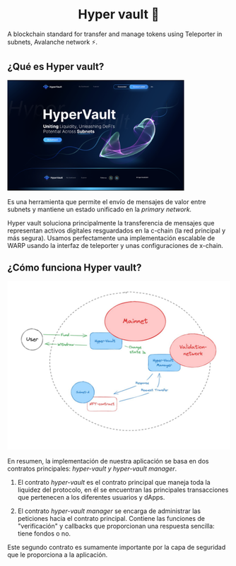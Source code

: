 <h1 align="center">Hyper vault 💸</h1>
<div><p>A blockchain standard for transfer and manage tokens using Teleporter in subnets, Avalanche network ⚡️.</p></div>
<div>
<h2>¿Qué es Hyper vault?</h2>
<img src="/public/portada.png" width="400" />
<p>Es una herramienta que permite el envío de mensajes de valor entre subnets y mantiene un estado unificado en la <i>primary network.</i></p>
<p>Hyper vault soluciona principalmente la transferencia de mensajes que representan activos digitales resguardados en la c-chain (la red principal y más segura). Usamos perfectamente una implementación escalable de WARP usando la interfaz de teleporter y unas configuraciones de x-chain.</p>
<h2>¿Cómo funciona Hyper vault?</h2>
<img src="/public/workflow.jpg" />
<p>En resumen, la implementación de nuestra aplicación se basa en dos contratos principales: <i>hyper-vault y hyper-vault manager</i>.

1. El contrato <i>hyper-vault</i> es el contrato principal que maneja toda la liquidez del protocolo, en él se encuentran las principales transacciones que pertenecen a los diferentes usuarios y dApps.

2. El contrato <i>hyper-vault manager</i> se encarga de administrar las peticiones hacia el contrato principal. Contiene las funciones de "verificación" y callbacks que proporcionan una respuesta sencilla: tiene fondos o no. 

Este segundo contrato es sumamente importante por la capa de seguridad que le proporciona a la aplicación.</p>
</div>